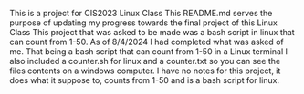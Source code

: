 This is a project for CIS2023 Linux Class
This README.md serves the purpose of updating my progress towards the final project of this Linux Class
This project that was asked to be made was a bash script in linux that can count from 1-50.
As of 8/4/2024 I had completed what was asked of me. That being a bash script that can count from 1-50 in a Linux terminal
I also included a counter.sh for linux and a counter.txt so you can see the files contents on a windows computer.
I have no notes for this project, it does what it suppose to, counts from 1-50 and is a bash script for linux.
